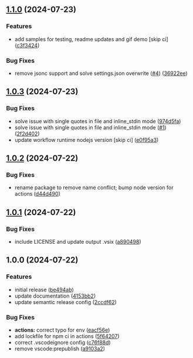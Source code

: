 ## [1.1.0](https://github.com/dhananjaipai/vscode-faster-format-with-cli/compare/v1.0.3...v1.1.0) (2024-07-23)


### Features

* add samples for testing, readme updates and gif demo [skip ci] ([c3f3424](https://github.com/dhananjaipai/vscode-faster-format-with-cli/commit/c3f34240ca091fa21ccd3cec1f1c029d159eaf23))


### Bug Fixes

* remove jsonc support and solve settings.json overwrite ([#4](https://github.com/dhananjaipai/vscode-faster-format-with-cli/issues/4)) ([36922ee](https://github.com/dhananjaipai/vscode-faster-format-with-cli/commit/36922eef2aa507102280d9c449d2c4de5192ec0b))

## [1.0.3](https://github.com/dhananjaipai/vscode-faster-format-with-cli/compare/v1.0.2...v1.0.3) (2024-07-23)


### Bug Fixes

* solve issue with single quotes in file and inline_stdin mode ([974d5fa](https://github.com/dhananjaipai/vscode-faster-format-with-cli/commit/974d5fa93849c97753fbe627663abcc1d9a93917))
* solve issue with single quotes in file and inline_stdin mode ([#1](https://github.com/dhananjaipai/vscode-faster-format-with-cli/issues/1)) ([2f2d402](https://github.com/dhananjaipai/vscode-faster-format-with-cli/commit/2f2d402f67c33766e74a1d9f7482a854f641d7c0))
* update workflow runtime nodejs version [skip ci] ([e0f95a3](https://github.com/dhananjaipai/vscode-faster-format-with-cli/commit/e0f95a34a236759943e71a11a33a2c130188a61d))

## [1.0.2](https://github.com/dhananjaipai/vscode-faster-format-with-cli/compare/v1.0.1...v1.0.2) (2024-07-22)


### Bug Fixes

* rename package to remove name conflict; bump node version for actions ([d44d490](https://github.com/dhananjaipai/vscode-faster-format-with-cli/commit/d44d49043b6ba1cbb7b808904ce6a6e664074aab))

## [1.0.1](https://github.com/dhananjaipai/vscode-faster-format-with-cli/compare/v1.0.0...v1.0.1) (2024-07-22)


### Bug Fixes

* include LICENSE and update output .vsix ([a890498](https://github.com/dhananjaipai/vscode-faster-format-with-cli/commit/a890498cc7b51560071064d300bedac701fe8b92))

## 1.0.0 (2024-07-22)


### Features

* initial release ([be494ab](https://github.com/dhananjaipai/vscode-faster-format-with-cli/commit/be494ab695a04990220568bf31b9ae37f92edfc1))
* update documentation ([4153bb2](https://github.com/dhananjaipai/vscode-faster-format-with-cli/commit/4153bb273008d5d51ebc030bd3661a691d443082))
* update semantic release config ([2ccdf62](https://github.com/dhananjaipai/vscode-faster-format-with-cli/commit/2ccdf62ab485337e4fceb0bf64d25f283f9d7c84))


### Bug Fixes

* **actions:** correct typo for env ([eacf56e](https://github.com/dhananjaipai/vscode-faster-format-with-cli/commit/eacf56eb38b9a40cee6d7cafafc8991b23250360))
* add lockfile for npm ci in actions ([5f64207](https://github.com/dhananjaipai/vscode-faster-format-with-cli/commit/5f64207a2959777db42e12f9744be32d25b007ca))
* correct .vscodeignore config ([c76f88d](https://github.com/dhananjaipai/vscode-faster-format-with-cli/commit/c76f88d911cf4860b46fa21d408b5adda6782f96))
* remove vscode:prepublish ([a9103a2](https://github.com/dhananjaipai/vscode-faster-format-with-cli/commit/a9103a29f9872bfa79d49b9a2405bca8cfa69391))
